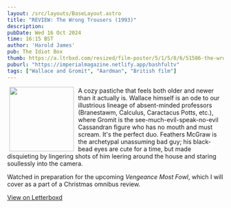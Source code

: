 ```yaml
---
layout: /src/layouts/BaseLayout.astro
title: "REVIEW: The Wrong Trousers (1993)"
description: 
pubDate: Wed 16 Oct 2024
time: 16:15 BST
author: 'Harold James'
pub: The Idiot Box
thumb: https://a.ltrbxd.com/resized/film-poster/5/1/5/8/6/51586-the-wrong-trousers-0-2000-0-3000-crop.jpg?v=1ea270cc62
puburl: "https://imperialmagazine.netlify.app/bashfultv"
tags: ["Wallace and Gromit", "Aardman", "British film"]
---
```

<img src="https://a.ltrbxd.com/resized/film-poster/5/1/5/8/6/51586-the-wrong-trousers-0-2000-0-3000-crop.jpg?v=1ea270cc62" style="width:150px;height:auto;float:left;padding-right:10px;padding-left:5px;">

A cozy pastiche that feels both older and newer than it actually is. Wallace himself is an ode to our illustrious lineage of absent-minded professors (Branestawm, Calculus, Caractacus Potts, etc.), where Gromit is the see-much-evil-speak-no-evil Cassandran figure who has no mouth and must scream. It's the perfect duo. Feathers McGraw is the archetypal unassuming bad guy; his black-bead eyes are cute for a time, but made disquieting by lingering shots of him leering around the house and staring soullessly into the camera.

Watched in preparation for the upcoming <i>Vengeance Most Fowl</i>, which I will cover as a part of a Christmas omnibus review.

<a href="https://letterboxd.com/for_you_bruce/film/the-wrong-trousers/" target="_blank" rel="noopener noreferrer">View on Letterboxd</a>